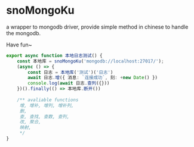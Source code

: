 # snoMongoKu

a wrapper to mongodb driver, provide simple method in chinese to handle the mongodb.

Have fun~

```typescript
export async function 本地日志测试() {
    const 本地库 = snoMongoKu('mongodb://localhost:27017/');
    (async () => {
        const 日志 = 本地库('测试')('日志')
        await 日志.增({ 消息: `连接成功`, 刻: +new Date() })
        console.log(await 日志.查列({}))
    })().finally(() => 本地库.断开())
    
    /** avaliable functions
     增, 增补, 增列, 增补列,
     删,
     查, 查找, 查数, 查列,
     改, 聚合,
     映射,
     */
}
```
